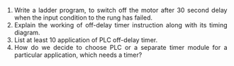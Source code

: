 <ol style="text-align: justify;">
<li>Write a ladder program, to switch off the motor after 30 second delay when the input condition to the rung has failed.</li>
<li>Explain the working of off-delay timer instruction along with its timing diagram.</li>
<li> List at least 10 application of PLC off-delay timer.</li>
<li> How do we decide to choose PLC or a separate timer module for a particular application, which needs a timer?</li>
</ol>
